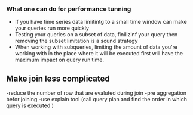 ### What one can do  for performance tunning 


- If you have time series data limitintg to a small time window can make your queries run more quickly 
- Testing your queries on a subset of data, finilizinf your query then removing the subset limitation is a sound strategy
- When working with subqueries, limiting the amount of data you're working with in the place where it will be executed first will have the maximum impact on query run time. 


## Make join less complicated 
-reduce the number of row  that are evaluted during join 
-pre aggregation befor joining 
-use explain tool (call query plan and find the order in which query is executed )

